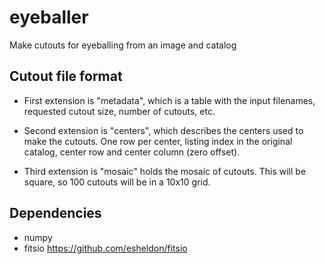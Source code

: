 eyeballer
==========

Make cutouts for eyeballing from an image and catalog

Cutout file format
------------------

- First extension is "metadata", which is a table with the input filenames,
   requested cutout size, number of cutouts, etc.

- Second extension is "centers", which describes the centers used to make the
  cutouts.   One row per center, listing index in the original catalog, center
  row and center column (zero offset).

- Third extension is "mosaic" holds the mosaic of cutouts.  This will
  be square, so 100 cutouts will be in a 10x10 grid.

Dependencies
------------
- numpy
- fitsio https://github.com/esheldon/fitsio
